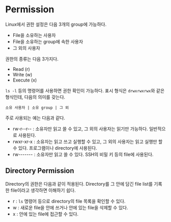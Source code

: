 # Permission

Linux에서 권한 설정은 다음 3개의 group에 가능하다.

* File을 소유하는 사용자
* File을 소유하는 group에 속한 사용자
* 그 외의 사용자

권한의 종류는 다음 3가지다.

* Read (r)
* Write (w)
* Execute (x)

`ls -l` 등의 명령어를 사용하면 권한 확인이 가능하다. 표시 형식은 `drwxrwxrwx`와 같은 형식인데, 다음의 의미를 갖는다.

```
소유 사용자 | 소유 group | 그 외
```

주로 사용되는 예는 다음과 같다.

* rw-r--r-- : 소유자만 읽고 쓸 수 있고, 그 외의 사용자는 읽기만 가능하다. 일반적으로 사용된다.
* rwxr-xr-x : 소유자는 읽고 쓰고 실행할 수 있고, 그 외의 사용자는 읽고 실행만 할 수 있다. 프로그램이나 directory에 사용된다.
* rw------- : 소유자만 읽고 쓸 수 있다. SSH의 비밀 키 등의 file에 사용된다.

## Directory Permission

Directory의 권한은 다음과 같이 적용된다. Directory를 그 안에 담긴 file list를 기록한 file이라고 생각하면 이해하기 쉽다.

* r : `ls` 명령어 등으로 directory의 file 목록을 확인할 수 있다.
* w : 새로운 file을 안에 쓰거나 안에 있는 file을 삭제할 수 있다.
* x : 안에 있는 file에 접근할 수 있다.
